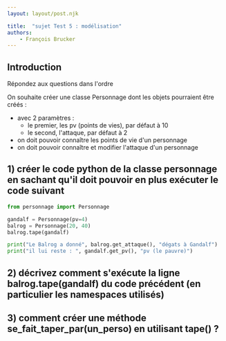 ```yaml
---
layout: layout/post.njk

title:  "sujet Test 5 : modélisation"
authors:
    - François Brucker
---
```


## Introduction

Répondez aux questions dans l'ordre

On souhaite créer une classe Personnage dont les objets pourraient être créés :

* avec 2 paramètres :
  * le premier, les pv (points de vies), par défaut à 10
  * le second, l'attaque, par défaut à 2
* on doit pouvoir connaître les points de vie d'un personnage
* on doit pouvoir connaître et modifier l'attaque d'un personnage

## 1) créer le code python de la classe personnage en sachant qu'il doit pouvoir en plus exécuter le code suivant

```python
from personnage import Personnage

gandalf = Personnage(pv=4)
balrog = Personnage(20, 40)
balrog.tape(gandalf)

print("Le Balrog a donné", balrog.get_attaque(), "dégats à Gandalf")
print("il lui reste : ", gandalf.get_pv(), "pv (le pauvre)")
```

## 2) décrivez comment s'exécute la ligne balrog.tape(gandalf) du code précédent (en particulier les namespaces utilisés)

## 3) comment créer une méthode se_fait_taper_par(un_perso) en utilisant tape() ?
